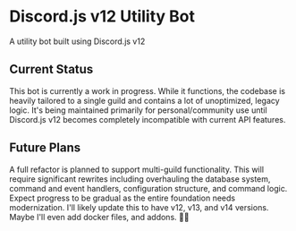 # Discord.js v12 Utility Bot
A utility bot built using Discord.js v12

## Current Status
This bot is currently a work in progress. While it functions, the codebase is heavily tailored to a single guild and contains a lot of unoptimized, legacy logic. It's being maintained primarily for personal/community use until Discord.js v12 becomes completely incompatible with current API features.

## Future Plans
A full refactor is planned to support multi-guild functionality. This will require significant rewrites including overhauling the database system, command and event handlers, configuration structure, and command logic. Expect progress to be gradual as the entire foundation needs modernization. I'll likely update this to have v12, v13, and v14 versions. Maybe I'll even add docker files, and addons. 🤷‍♂️
